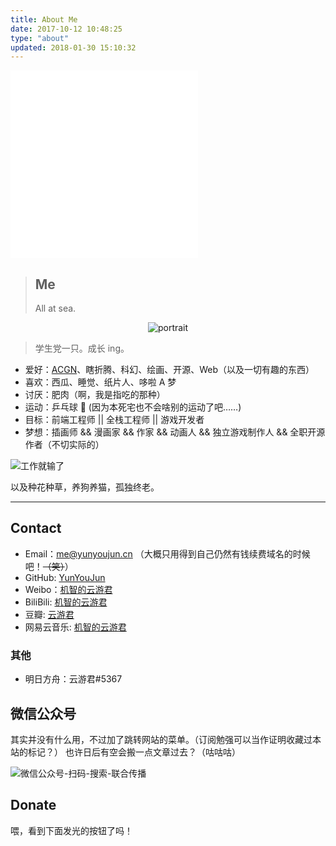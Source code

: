 ```yaml
---
title: About Me
date: 2017-10-12 10:48:25
type: "about"
updated: 2018-01-30 15:10:32
---
```


<iframe frameborder="no" border="0" marginwidth="0" marginheight="0" height="300" src="//music.163.com/outchain/player?type=0&id=308168565&auto=0"></iframe>

> ## Me
>
> All at sea.

<div class="site-author-avatar" style="text-align:center;">
  <img src="https://www.yunyoujun.cn/images/avatar.jpg" alt="portrait" title="ID : 云游君">
</div>

> 学生党一只。成长 ing。

- 爱好：[ACGN](https://baike.baidu.com/item/ACGN)、瞎折腾、科幻、绘画、开源、Web（以及一切有趣的东西）
- 喜欢：西瓜、睡觉、纸片人、哆啦 A 梦
- 讨厌：肥肉（啊，我是指吃的那种）
- 运动：乒乓球 🏓 (因为本死宅也不会啥别的运动了吧……)
- 目标：前端工程师 || 全栈工程师 || 游戏开发者
- 梦想：插画师 && 漫画家 && 作家 && 动画人 && 独立游戏制作人 && 全职开源作者（不切实际的）

![工作就输了](https://cdn.jsdelivr.net/gh/YunYouJun/cdn/img/meme/no-work.jpg)

以及种花种草，养狗养猫，孤独终老。

---

## Contact

- Email：<me@yunyoujun.cn> （大概只用得到自己仍然有钱续费域名的时候吧！~~（笑）~~）
- GitHub: [YunYouJun](https://github.com/YunYouJun)
- Weibo：[机智的云游君](https://weibo.com/jizhideyunyoujun)
- BiliBili: [机智的云游君](https://space.bilibili.com/1579790)
- 豆瓣: [云游君](https://www.douban.com/people/yunyoujun/)
- 网易云音乐: [机智的云游君](http://music.163.com/#/user/home?id=247102977)

<!-- - Bangumi: [云游君](http://bangumi.tv/user/yunyoujun) -->

### 其他

- 明日方舟：云游君#5367

## 微信公众号

其实并没有什么用，不过加了跳转网站的菜单。（订阅勉强可以当作证明收藏过本站的标记？）
也许日后有空会搬一点文章过去？（咕咕咕）

![微信公众号-扫码-搜索-联合传播](https://cdn.jsdelivr.net/gh/YunYouJun/cdn/img/about/white-qrcode-and-search.jpg)

## Donate

喂，看到下面发光的按钮了吗！
